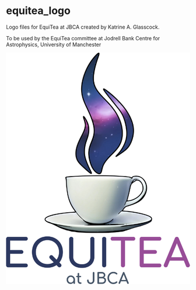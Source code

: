 # equitea_logo
Logo files for EquiTea at JBCA created by Katrine A. Glasscock.

To be used by the EquiTea committee at Jodrell Bank Centre for Astrophysics, University of Manchester




![EquiTea Logo](EquiTea_at_JBCA.png)
